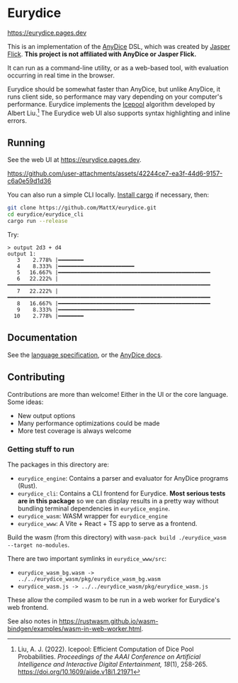 # Eurydice

<https://eurydice.pages.dev>

This is an implementation of the [AnyDice](https://anydice.com/) DSL, which was created by [Jasper Flick](https://ko-fi.com/catlikecoding). **This project is not affiliated with AnyDice or Jasper Flick.**

It can run as a command-line utility, or as a web-based tool, with evaluation occurring in real time in the browser.

Eurydice should be somewhat faster than AnyDice, but unlike AnyDice, it runs client side, so performance may vary depending on your computer's performance. Eurydice implements the [Icepool](https://pypi.org/project/icepool/) algorithm developed by Albert Liu.[^1] The Eurydice web UI also supports syntax highlighting and inline errors.

[^1]: Liu, A. J. (2022). Icepool: Efficient Computation of Dice Pool Probabilities. _Proceedings of the AAAI Conference on Artificial Intelligence and Interactive Digital Entertainment, 18_(1), 258-265. <https://doi.org/10.1609/aiide.v18i1.21971>

## Running

See the web UI at <https://eurydice.pages.dev>.

https://github.com/user-attachments/assets/42244ce7-ea3f-44d6-9157-c6a0e59d1d36

You can also run a simple CLI locally. [Install cargo](https://doc.rust-lang.org/cargo/getting-started/installation.html) if necessary, then:

```sh
git clone https://github.com/MattX/eurydice.git
cd eurydice/eurydice_cli
cargo run --release
```

Try:

```
> output 2d3 + d4
output 1:
   3    2.778% |━━━━━━━━
   4    8.333% |━━━━━━━━━━━━━━━━━━━━━━━━
   5   16.667% |━━━━━━━━━━━━━━━━━━━━━━━━━━━━━━━━━━━━━━━━━━━━━━━━
   6   22.222% |━━━━━━━━━━━━━━━━━━━━━━━━━━━━━━━━━━━━━━━━━━━━━━━━━━━━━━━━━━━━━━━━
   7   22.222% |━━━━━━━━━━━━━━━━━━━━━━━━━━━━━━━━━━━━━━━━━━━━━━━━━━━━━━━━━━━━━━━━
   8   16.667% |━━━━━━━━━━━━━━━━━━━━━━━━━━━━━━━━━━━━━━━━━━━━━━━━
   9    8.333% |━━━━━━━━━━━━━━━━━━━━━━━━
  10    2.778% |━━━━━━━━
```

## Documentation

See the [language specification](/spec.md), or the [AnyDice docs](https://anydice.com/docs/).

## Contributing

Contributions are more than welcome! Either in the UI or the core language. Some ideas:

- New output options
- Many performance optimizations could be made
- More test coverage is always welcome

### Getting stuff to run

The packages in this directory are:

- `eurydice_engine`: Contains a parser and evaluator for AnyDice programs (Rust).
- `eurydice_cli`: Contains a CLI frontend for Eurydice. **Most serious tests are in this package** so we can display results in a pretty way without bundling terminal dependencies in `eurydice_engine`.
- `eurydice_wasm`: WASM wrapper for `eurydice_engine`
- `eurydice_www`: A Vite + React + TS app to serve as a frontend.

Build the wasm (from this directory) with `wasm-pack build ./eurydice_wasm --target no-modules`.

There are two important symlinks in `eurydice_www/src`:

- `eurydice_wasm_bg.wasm -> ../../eurydice_wasm/pkg/eurydice_wasm_bg.wasm`
- `eurydice_wasm.js -> ../../eurydice_wasm/pkg/eurydice_wasm.js`

These allow the compiled wasm to be run in a web worker for Eurydice's web frontend.

See also notes in <https://rustwasm.github.io/wasm-bindgen/examples/wasm-in-web-worker.html>.
